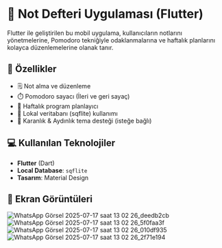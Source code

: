 # 📝 Not Defteri Uygulaması (Flutter)

Flutter ile geliştirilen bu mobil uygulama, kullanıcıların notlarını yönetmelerine, Pomodoro tekniğiyle odaklanmalarına ve haftalık planlarını kolayca düzenlemelerine olanak tanır.

## 🚀 Özellikler

- 🗒️ Not alma ve düzenleme
- ⏱️ Pomodoro sayacı (İleri ve geri sayaç)
- 📅 Haftalık program planlayıcı
- 📁 Lokal veritabanı (sqflite) kullanımı
- 🌙 Karanlık & Aydınlık tema desteği (isteğe bağlı)

## 💻 Kullanılan Teknolojiler

- **Flutter** (Dart)
- **Local Database**: `sqflite`
- **Tasarım**: Material Design

## 📱 Ekran Görüntüleri
![WhatsApp Görsel 2025-07-17 saat 13 02 26_deedb2cb](https://github.com/user-attachments/assets/be12c78b-b599-4e5a-bc90-65b8cbdcb2a4)
![WhatsApp Görsel 2025-07-17 saat 13 02 26_5f0faa3f](https://github.com/user-attachments/assets/1d28252f-d2d1-4643-b784-56c8ab1f85ff)
![WhatsApp Görsel 2025-07-17 saat 13 02 26_010df935](https://github.com/user-attachments/assets/7ee41285-e692-4d2c-8011-d8c5fbc913ee)
![WhatsApp Görsel 2025-07-17 saat 13 02 26_2f71e194](https://github.com/user-attachments/assets/dda0070e-c94d-4788-ad94-4156f67b5190)




